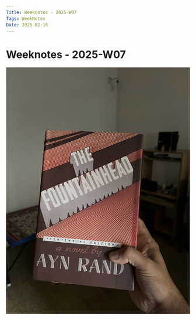 ```yaml
---
Title: Weeknotes - 2025-W07
Tags: WeekNotes
Date: 2025-02-16
---
```


# Weeknotes - 2025-W07

![Cover image for 2025-W07](/weeknotes/_images/cover-2025-w07.jpg)


